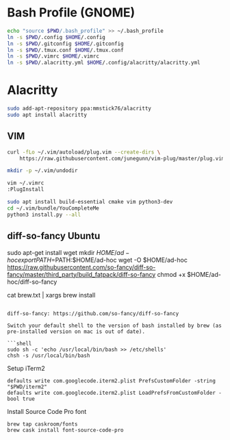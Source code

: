 # Bash Profile (GNOME)
```bash
echo "source $PWD/.bash_profile" >> ~/.bash_profile
ln -s $PWD/.config $HOME/.config
ln -s $PWD/.gitconfig $HOME/.gitconfig
ln -s $PWD/.tmux.conf $HOME/.tmux.conf
ln -s $PWD/.vimrc $HOME/.vimrc
ln -s $PWD/.alacritty.yml $HOME/.config/alacritty/alacritty.yml
```

# Alacritty
```bash
sudo add-apt-repository ppa:mmstick76/alacritty
sudo apt install alacritty
```

## VIM
```bash
curl -fLo ~/.vim/autoload/plug.vim --create-dirs \
    https://raw.githubusercontent.com/junegunn/vim-plug/master/plug.vim

mkdir -p ~/.vim/undodir

vim ~/.vimrc
:PlugInstall

sudo apt install build-essential cmake vim python3-dev
cd ~/.vim/bundle/YouCompleteMe
python3 install.py --all
```

## diff-so-fancy  Ubuntu
sudo apt-get install wget
mkdir $HOME/ad-hoc
export PATH=$PATH:$HOME/ad-hoc
wget -O $HOME/ad-hoc https://raw.githubusercontent.com/so-fancy/diff-so-fancy/master/third_party/build_fatpack/diff-so-fancy
chmod +x $HOME/ad-hoc/diff-so-fancy






cat brew.txt | xargs brew install
```

diff-so-fancy: https://github.com/so-fancy/diff-so-fancy

Switch your default shell to the version of bash installed by brew (as pre-installed version on mac is out of date).

```shell
sudo sh -c 'echo /usr/local/bin/bash >> /etc/shells'
chsh -s /usr/local/bin/bash
```

Setup iTerm2
```shell
defaults write com.googlecode.iterm2.plist PrefsCustomFolder -string "$PWD/iterm2"
defaults write com.googlecode.iterm2.plist LoadPrefsFromCustomFolder -bool true
```

Install Source Code Pro font
```shell
brew tap caskroom/fonts
brew cask install font-source-code-pro
```
